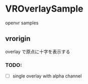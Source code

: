 # VROverlaySample
openvr samples

## vrorigin
overlay で原点に十字を表示する

### TODO:

* [ ] single overlay with alpha channel
